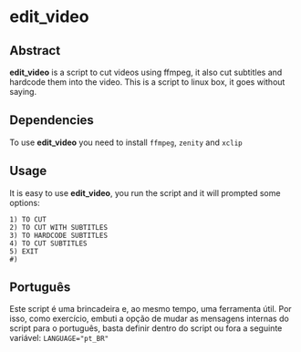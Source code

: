 # edit_video

Abstract
--------

**edit_video** is a script to cut videos using ffmpeg, it also cut subtitles and hardcode them into the video. This is a script to linux box, it goes without saying.

Dependencies
--------

To use **edit_video** you need to install `ffmpeg`, `zenity` and `xclip`

Usage
------

It is easy to use **edit_video**, you run the script and it will prompted some options:
```
1) TO CUT
2) TO CUT WITH SUBTITLES
3) TO HARDCODE SUBTITLES
4) TO CUT SUBTITLES
5) EXIT
#)
```
Português
------
Este script é uma brincadeira e, ao mesmo tempo, uma ferramenta útil. Por isso, como exercício, embuti a opção de mudar as mensagens internas do script para o português, basta definir dentro do script ou fora a seguinte variável: `LANGUAGE="pt_BR"`
